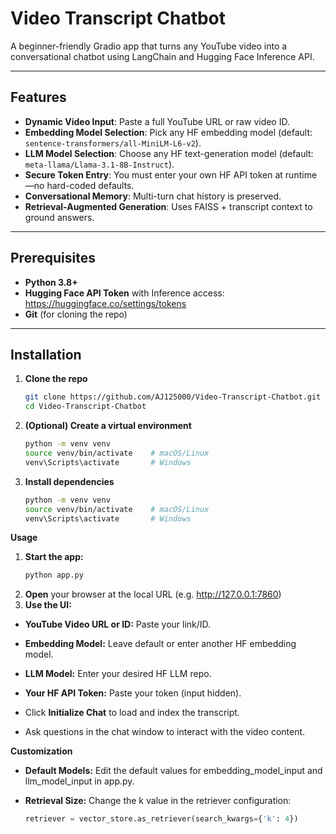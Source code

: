 # Video Transcript Chatbot

A beginner-friendly Gradio app that turns any YouTube video into a conversational chatbot using LangChain and Hugging Face Inference API.

---

## Features

- **Dynamic Video Input**: Paste a full YouTube URL or raw video ID.  
- **Embedding Model Selection**: Pick any HF embedding model (default: `sentence-transformers/all-MiniLM-L6-v2`).  
- **LLM Model Selection**: Choose any HF text-generation model (default: `meta-llama/Llama-3.1-8B-Instruct`).  
- **Secure Token Entry**: You must enter your own HF API token at runtime—no hard-coded defaults.  
- **Conversational Memory**: Multi-turn chat history is preserved.  
- **Retrieval-Augmented Generation**: Uses FAISS + transcript context to ground answers.

---

## Prerequisites

- **Python 3.8+**  
- **Hugging Face API Token** with Inference access:  
  https://huggingface.co/settings/tokens  
- **Git** (for cloning the repo)

---

## Installation

1. **Clone the repo**  
   ```bash
   git clone https://github.com/AJ125000/Video-Transcript-Chatbot.git
   cd Video-Transcript-Chatbot
2. **(Optional) Create a virtual environment**
   ```bash
   python -m venv venv
   source venv/bin/activate    # macOS/Linux
   venv\Scripts\activate       # Windows
3. **Install dependencies**
   ```bash
   python -m venv venv
   source venv/bin/activate    # macOS/Linux
   venv\Scripts\activate       # Windows

**Usage**
1. **Start the app:**
   ```bash
   python app.py
2. **Open** your browser at the local URL (e.g. http://127.0.0.1:7860)
3. **Use the UI:**

- **YouTube Video URL or ID:** Paste your link/ID.

- **Embedding Model:** Leave default or enter another HF embedding model.

- **LLM Model:** Enter your desired HF LLM repo.

- **Your HF API Token:** Paste your token (input hidden).

- Click **Initialize Chat** to load and index the transcript.

- Ask questions in the chat window to interact with the video content.

  
**Customization**

- **Default Models:** Edit the default values for embedding_model_input and llm_model_input in app.py.

- **Retrieval Size:** Change the k value in the retriever configuration:
  ```python
  retriever = vector_store.as_retriever(search_kwargs={'k': 4})
 


   
